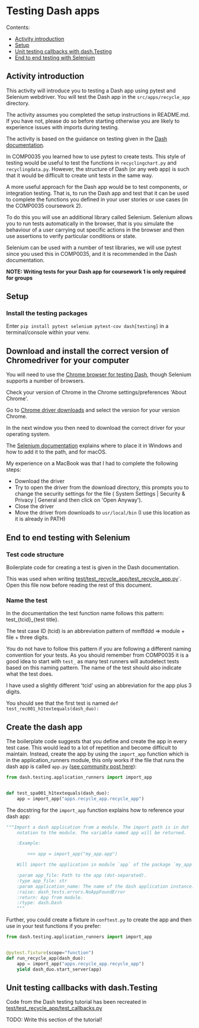 # Testing Dash apps

Contents:

- [Activity introduction](#activity-introduction)
- [Setup](#setup)
- [Unit testing callbacks with dash.Testing](#unit-testing-callbacks-with-dashtesting)
- [End to end testing with Selenium](#end-to-end-testing-with-selenium)

## Activity introduction

This activity will introduce you to testing a Dash app using pytest and Selenium webdriver. You will test the Dash app in the `src/apps/recycle_app` directory.

The activity assumes you completed the setup instructions in README.md. If you have not, please do so before starting otherwise you are likely to experience issues with imports during testing.

The activity is based on the guidance on testing given in the [Dash documentation](https://dash.plotly.com/testing).

In COMP0035 you learned how to use pytest to create tests. This style of testing would be useful to test the functions in `recyclingchart.py` and `recyclingdata.py`. However, the structure
of Dash (or any web app) is such that it would be difficult to create unit tests in the same way.

A more useful approach for the Dash app would be to test components, or integration testing. That is, to run the Dash app and test that it can be used to complete the functions you defined in your user stories or use cases (in the COMP0035 coursework 2).

To do this you will use an additional library called Selenium. Selenium allows you to run tests automatically in the browser, that is you simulate the behaviour of a user carrying out specific actions in the browser and then use assertions to verify particular conditions or state.

Selenium can be used with a number of test libraries, we will use pytest since you used this in COMP0035, and it is recommended in the Dash documentation.

**NOTE: Writing tests for your Dash app for coursework 1 is only required for groups**

## Setup

### Install the testing packages

Enter `pip install pytest selenium pytest-cov dash[testing]` in a terminal/console within your venv.

## Download and install the correct version of Chromedriver for your computer

You will need to use the [Chrome browser for testing Dash](https://dash.plotly.com/testing), though Selenium supports a
number of browsers.

Check your version of Chrome in the Chrome settings/preferences 'About Chrome'.

Go to [Chrome driver downloads](https://sites.google.com/chromium.org/driver/downloads) and select the version for your
version Chrome.

In the next window you then need to download the correct driver for your operating system.

The [Selenium documentation](https://www.selenium.dev/documentation/en/webdriver/driver_requirements/) explains where to place it in Windows and how to add it to the path, and for macOS.

My experience on a MacBook was that I had to complete the following steps:

- Download the driver
- Try to open the driver from the download directory, this prompts you to change the security settings for the file (
  System Settings | Security & Privacy | General and then click on 'Open Anyway').
- Close the driver
- Move the driver from downloads to `usr/local/bin`  (I use this location as it is already in PATH)

## End to end testing with Selenium

### Test code structure

Boilerplate code for creating a test is given in the Dash documentation.

This was used when writing [test/test_recycle_app/test_recycle_app.py](/test/test_recycle_app/test_recycle_app.py)`. Open this file now before reading the rest of this document.

### Name the test

In the documentation the test function name follows this pattern: test_{tcid}_{test title}.

The test case ID (tcid) is an abbreviation pattern of mmffddd => module + file + three digits.

You do not have to follow this pattern if you are following a different naming convention for your tests. As you should
remember from COMP0035 it is a good idea to start with `test_` as many test runners will autodetect tests based on this
naming pattern. The name of the test should also indicate what the test does.

I have used a slightly different 'tcid' using an abbreviation for the app plus 3 digits.

You should see that the first test is named `def test_rec001_h1textequals(dash_duo):`

## Create the dash app

The boilerplate code suggests that you define and create the app in every test case. This would lead to a lot of
repetition and become difficult to maintain. Instead, create the app by using the `import_app` function which is in the
application_runners module, this only works if the file that runs the dash app is
called `app.py` ([see community post here](https://community.plotly.com/t/how-you-can-integration-test-your-app-by-dash-testing/25002)):

```python
from dash.testing.application_runners import import_app


def test_spa001_h1textequals(dash_duo):
    app = import_app("apps.recycle_app.recycle_app")
```

The docstring for the `import_app` function explains how to reference your dash app:

```python
"""Import a dash application from a module. The import path is in dot
    notation to the module. The variable named app will be returned.

    :Example:

        >>> app = import_app("my_app.app")

    Will import the application in module `app` of the package `my_app`.

    :param app_file: Path to the app (dot-separated).
    :type app_file: str
    :param application_name: The name of the dash application instance.
    :raise: dash_tests.errors.NoAppFoundError
    :return: App from module.
    :rtype: dash.Dash
    """
```

Further, you could create a fixture in `conftest.py` to create the app and then use in your test functions if you prefer:

```python
from dash.testing.application_runners import import_app


@pytest.fixture(scope="function")
def run_recycle_app(dash_duo):
    app = import_app("apps.recycle_app.recycle_app")
    yield dash_duo.start_server(app)
```

## Unit testing callbacks with dash.Testing

Code from the Dash testing tutorial has been recreated in [test/test_recycle_app/test_callbacks.py](/test/test_app/test_callbacks.py)

TODO: Write this section of the tutorial!
